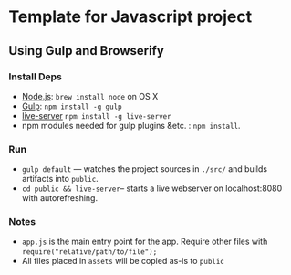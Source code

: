 # Template for Javascript project
## Using Gulp and Browserify

### Install Deps
  * [Node.js](http://nodejs.org): `brew install node` on OS X
  * [Gulp](http://gulpjs.com/): `npm install -g gulp`
  * [live-server](https://www.npmjs.com/package/live-server) `npm install -g live-server`
  * npm modules needed for gulp plugins &etc. : `npm install`.

### Run
  * `gulp default` — watches the project sources in `./src/` and builds artifacts into `public`.
  * `cd public && live-server`– starts a live webserver on localhost:8080 with autorefreshing.

### Notes

  * `app.js` is the main entry point for the app. Require other files with
    `require("relative/path/to/file");`
  * All files placed in `assets` will be copied as-is to `public`
